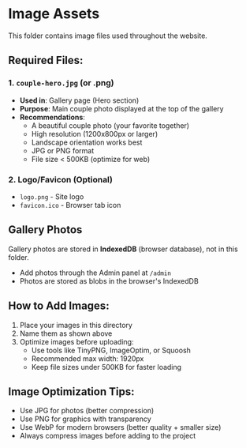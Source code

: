# Image Assets

This folder contains image files used throughout the website.

## Required Files:

### 1. `couple-hero.jpg` (or .png)
- **Used in**: Gallery page (Hero section)
- **Purpose**: Main couple photo displayed at the top of the gallery
- **Recommendations**:
  - A beautiful couple photo (your favorite together)
  - High resolution (1200x800px or larger)
  - Landscape orientation works best
  - JPG or PNG format
  - File size < 500KB (optimize for web)

### 2. Logo/Favicon (Optional)
- `logo.png` - Site logo
- `favicon.ico` - Browser tab icon

## Gallery Photos
Gallery photos are stored in **IndexedDB** (browser database), not in this folder.
- Add photos through the Admin panel at `/admin`
- Photos are stored as blobs in the browser's IndexedDB

## How to Add Images:
1. Place your images in this directory
2. Name them as shown above
3. Optimize images before uploading:
   - Use tools like TinyPNG, ImageOptim, or Squoosh
   - Recommended max width: 1920px
   - Keep file sizes under 500KB for faster loading

## Image Optimization Tips:
- Use JPG for photos (better compression)
- Use PNG for graphics with transparency
- Use WebP for modern browsers (better quality + smaller size)
- Always compress images before adding to the project
